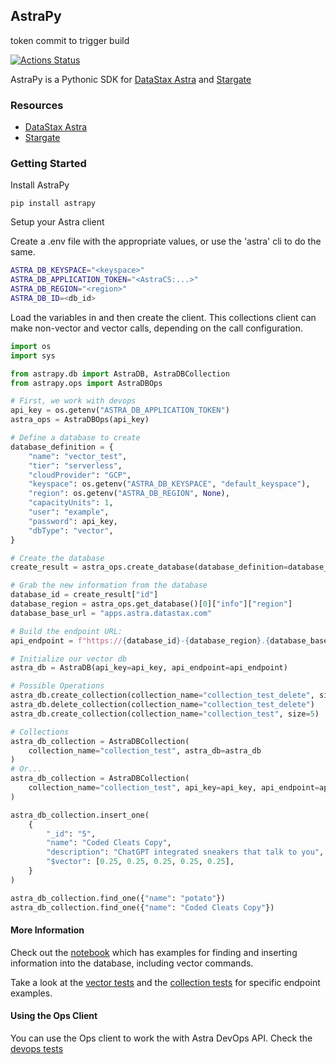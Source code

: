 ## AstraPy

token commit to trigger build

[![Actions Status](https://github.com/datastax/astrapy/workflows/Tests/badge.svg)](https://github.com/datastax/astrapy/actions)

AstraPy is a Pythonic SDK for [DataStax Astra](https://astra.datastax.com) and [Stargate](https://stargate.io/)

### Resources

- [DataStax Astra](https://astra.datastax.com)
- [Stargate](https://stargate.io/)

### Getting Started

Install AstraPy

```shell
pip install astrapy
```

Setup your Astra client

Create a .env file with the appropriate values, or use the 'astra' cli to do the same.

```bash
ASTRA_DB_KEYSPACE="<keyspace>"
ASTRA_DB_APPLICATION_TOKEN="<AstraCS:...>"
ASTRA_DB_REGION="<region>"
ASTRA_DB_ID=<db_id>
```

Load the variables in and then create the client. This collections client can make non-vector and vector calls, depending on the call configuration.

```python
import os
import sys

from astrapy.db import AstraDB, AstraDBCollection
from astrapy.ops import AstraDBOps

# First, we work with devops
api_key = os.getenv("ASTRA_DB_APPLICATION_TOKEN")
astra_ops = AstraDBOps(api_key)

# Define a database to create
database_definition = {
    "name": "vector_test",
    "tier": "serverless",
    "cloudProvider": "GCP",
    "keyspace": os.getenv("ASTRA_DB_KEYSPACE", "default_keyspace"),
    "region": os.getenv("ASTRA_DB_REGION", None),
    "capacityUnits": 1,
    "user": "example",
    "password": api_key,
    "dbType": "vector",
}

# Create the database
create_result = astra_ops.create_database(database_definition=database_definition)

# Grab the new information from the database
database_id = create_result["id"]
database_region = astra_ops.get_database()[0]["info"]["region"]
database_base_url = "apps.astra.datastax.com"

# Build the endpoint URL:
api_endpoint = f"https://{database_id}-{database_region}.{database_base_url}"

# Initialize our vector db
astra_db = AstraDB(api_key=api_key, api_endpoint=api_endpoint)

# Possible Operations
astra_db.create_collection(collection_name="collection_test_delete", size=5)
astra_db.delete_collection(collection_name="collection_test_delete")
astra_db.create_collection(collection_name="collection_test", size=5)

# Collections
astra_db_collection = AstraDBCollection(
    collection_name="collection_test", astra_db=astra_db
)
# Or...
astra_db_collection = AstraDBCollection(
    collection_name="collection_test", api_key=api_key, api_endpoint=api_endpoint
)

astra_db_collection.insert_one(
    {
        "_id": "5",
        "name": "Coded Cleats Copy",
        "description": "ChatGPT integrated sneakers that talk to you",
        "$vector": [0.25, 0.25, 0.25, 0.25, 0.25],
    }
)

astra_db_collection.find_one({"name": "potato"})
astra_db_collection.find_one({"name": "Coded Cleats Copy"})
```

#### More Information

Check out the [notebook](https://colab.research.google.com/github/synedra/astra_vector_examples/blob/main/notebook/vector.ipynb#scrollTo=f04a1806) which has examples for finding and inserting information into the database, including vector commands.

Take a look at the [vector tests](https://github.com/datastax/astrapy/blob/master/tests/astrapy/test_collections.py) and the [collection tests](https://github.com/datastax/astrapy/blob/master/tests/astrapy/test_collections.py) for specific endpoint examples.

#### Using the Ops Client

You can use the Ops client to work the with Astra DevOps API. Check the [devops tests](https://github.com/datastax/astrapy/blob/master/tests/astrapy/test_devops.py)
